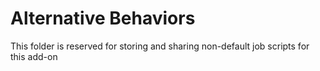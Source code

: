 # Alternative Behaviors
This folder is reserved for storing and sharing non-default job scripts for this add-on
